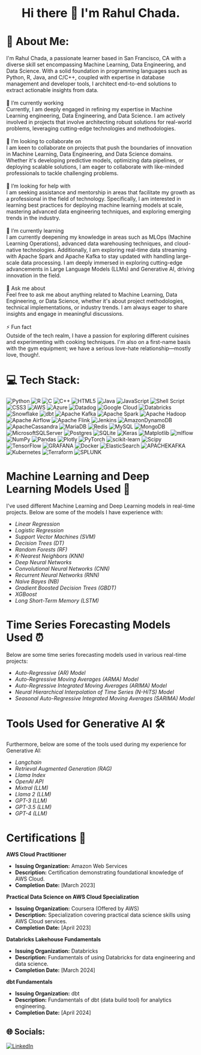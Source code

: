 <h1 align="center" style="font-size: 32px;">Hi there 👋 I'm Rahul Chada.</h1>


# 💫 About Me:
I'm Rahul Chada, a passionate learner based in San Francisco, CA with a diverse skill set encompassing Machine Learning, Data Engineering, and Data Science. With a solid foundation in programming languages such as Python, R, Java, and C/C++, coupled with expertise in database management and developer tools, I architect end-to-end solutions to extract actionable insights from data.<br><br> 🚀 I’m currently working<br>Currently, I am deeply engaged in refining my expertise in Machine Learning engineering, Data Engineering, and Data Science. I am actively involved in projects that involve architecting robust solutions for real-world problems, leveraging cutting-edge technologies and methodologies.<br><br>🤝 I’m looking to collaborate on<br>I am keen to collaborate on projects that push the boundaries of innovation in Machine Learning, Data Engineering, and Data Science domains. Whether it's developing predictive models, optimizing data pipelines, or deploying scalable solutions, I am eager to collaborate with like-minded professionals to tackle challenging problems.<br><br>🙏 I’m looking for help with<br>I am seeking assistance and mentorship in areas that facilitate my growth as a professional in the field of technology. Specifically, I am interested in learning best practices for deploying machine learning models at scale, mastering advanced data engineering techniques, and exploring emerging trends in the industry.<br><br>🌱 I’m currently learning<br>I am currently deepening my knowledge in areas such as MLOps (Machine Learning Operations), advanced data warehousing techniques, and cloud-native technologies. Additionally, I am exploring real-time data streaming with Apache Spark and Apache Kafka to stay updated with handling large-scale data processing. I am deeply immersed in exploring cutting-edge advancements in Large Language Models (LLMs) and Generative AI, driving innovation in the field.<br><br>💬 Ask me about<br>Feel free to ask me about anything related to Machine Learning, Data Engineering, or Data Science, whether it's about project methodologies, technical implementations, or industry trends. I am always eager to share insights and engage in meaningful discussions.<br><br>⚡ Fun fact<br>Outside of the tech realm, I have a passion for exploring different cuisines and experimenting with cooking techniques. I'm also on a first-name basis with the gym equipment; we have a serious love-hate relationship—mostly love, though!.<br>

# 💻 Tech Stack:
![Python](https://img.shields.io/badge/python-3670A0?style=for-the-badge&logo=python&logoColor=ffdd54) ![R](https://img.shields.io/badge/r-%23276DC3.svg?style=for-the-badge&logo=r&logoColor=white) ![C](https://img.shields.io/badge/c-%2300599C.svg?style=for-the-badge&logo=c&logoColor=white) ![C++](https://img.shields.io/badge/c++-%2300599C.svg?style=for-the-badge&logo=c%2B%2B&logoColor=white) ![HTML5](https://img.shields.io/badge/html5-%23E34F26.svg?style=for-the-badge&logo=html5&logoColor=white) ![Java](https://img.shields.io/badge/java-%23ED8B00.svg?style=for-the-badge&logo=openjdk&logoColor=white) ![JavaScript](https://img.shields.io/badge/javascript-%23323330.svg?style=for-the-badge&logo=javascript&logoColor=%23F7DF1E) ![Shell Script](https://img.shields.io/badge/shell_script-%23121011.svg?style=for-the-badge&logo=gnu-bash&logoColor=white) ![CSS3](https://img.shields.io/badge/css3-%231572B6.svg?style=for-the-badge&logo=css3&logoColor=white) ![AWS](https://img.shields.io/badge/AWS-%23FF9900.svg?style=for-the-badge&logo=amazon-aws&logoColor=white) ![Azure](https://img.shields.io/badge/azure-%230072C6.svg?style=for-the-badge&logo=microsoftazure&logoColor=white) ![Datadog](https://img.shields.io/badge/datadog-%23632CA6.svg?style=for-the-badge&logo=datadog&logoColor=white) ![Google Cloud](https://img.shields.io/badge/GoogleCloud-%234285F4.svg?style=for-the-badge&logo=google-cloud&logoColor=white) ![Databricks](https://img.shields.io/badge/Databricks-FFCA28?style=for-the-badge&logo=databricks&logoColor=white) ![Snowflake](https://img.shields.io/badge/Snowflake-1589FF?style=for-the-badge&logo=snowflake&logoColor=white) ![dbt](https://img.shields.io/badge/dbt-FFCA28?style=for-the-badge&logo=dbt&logoColor=white) ![Apache Kafka](https://img.shields.io/badge/Apache%20Kafka-000?style=for-the-badge&logo=apachekafka) ![Apache Spark](https://img.shields.io/badge/Apache%20Spark-FDEE21?style=for-the-badge&logo=apachespark&logoColor=black) ![Apache Hadoop](https://img.shields.io/badge/Apache%20Hadoop-66CCFF?style=for-the-badge&logo=apachehadoop&logoColor=black) ![Apache Airflow](https://img.shields.io/badge/Apache%20Airflow-017CEE?style=for-the-badge&logo=Apache%20Airflow&logoColor=white) ![Apache Flink](https://img.shields.io/badge/Apache%20Flink-E6526F?style=for-the-badge&logo=Apache%20Flink&logoColor=white) ![Jenkins](https://img.shields.io/badge/jenkins-%232C5263.svg?style=for-the-badge&logo=jenkins&logoColor=white) ![AmazonDynamoDB](https://img.shields.io/badge/Amazon%20DynamoDB-4053D6?style=for-the-badge&logo=Amazon%20DynamoDB&logoColor=white) ![ApacheCassandra](https://img.shields.io/badge/cassandra-%231287B1.svg?style=for-the-badge&logo=apache-cassandra&logoColor=white) ![MariaDB](https://img.shields.io/badge/MariaDB-003545?style=for-the-badge&logo=mariadb&logoColor=white) ![Redis](https://img.shields.io/badge/redis-%23DD0031.svg?style=for-the-badge&logo=redis&logoColor=white) ![MySQL](https://img.shields.io/badge/mysql-%2300000f.svg?style=for-the-badge&logo=mysql&logoColor=white) ![MongoDB](https://img.shields.io/badge/MongoDB-%234ea94b.svg?style=for-the-badge&logo=mongodb&logoColor=white) ![MicrosoftSQLServer](https://img.shields.io/badge/Microsoft%20SQL%20Server-CC2927?style=for-the-badge&logo=microsoft%20sql%20server&logoColor=white) ![Postgres](https://img.shields.io/badge/postgres-%23316192.svg?style=for-the-badge&logo=postgresql&logoColor=white) ![SQLite](https://img.shields.io/badge/sqlite-%2307405e.svg?style=for-the-badge&logo=sqlite&logoColor=white) ![Keras](https://img.shields.io/badge/Keras-%23D00000.svg?style=for-the-badge&logo=Keras&logoColor=white) ![Matplotlib](https://img.shields.io/badge/Matplotlib-%23ffffff.svg?style=for-the-badge&logo=Matplotlib&logoColor=black) ![mlflow](https://img.shields.io/badge/mlflow-%23d9ead3.svg?style=for-the-badge&logo=numpy&logoColor=blue) ![NumPy](https://img.shields.io/badge/numpy-%23013243.svg?style=for-the-badge&logo=numpy&logoColor=white) ![Pandas](https://img.shields.io/badge/pandas-%23150458.svg?style=for-the-badge&logo=pandas&logoColor=white) ![Plotly](https://img.shields.io/badge/Plotly-%233F4F75.svg?style=for-the-badge&logo=plotly&logoColor=white) ![PyTorch](https://img.shields.io/badge/PyTorch-%23EE4C2C.svg?style=for-the-badge&logo=PyTorch&logoColor=white) ![scikit-learn](https://img.shields.io/badge/scikit--learn-%23F7931E.svg?style=for-the-badge&logo=scikit-learn&logoColor=white) ![Scipy](https://img.shields.io/badge/SciPy-%230C55A5.svg?style=for-the-badge&logo=scipy&logoColor=%white) ![TensorFlow](https://img.shields.io/badge/TensorFlow-%23FF6F00.svg?style=for-the-badge&logo=TensorFlow&logoColor=white) ![GRAFANA](https://img.shields.io/badge/grafana-F46800.svg?style=for-the-badge&logo=grafana&logoColor=white&color=%23F46800) ![Docker](https://img.shields.io/badge/docker-%230db7ed.svg?style=for-the-badge&logo=docker&logoColor=white) ![ElasticSearch](https://img.shields.io/badge/-ElasticSearch-005571?style=for-the-badge&logo=elasticsearch) ![APACHEKAFKA](https://img.shields.io/badge/apachekafka-231F20.svg?style=for-the-badge&logo=apachekafka&logoColor=white&color=%23231F20) ![Kubernetes](https://img.shields.io/badge/kubernetes-%23326ce5.svg?style=for-the-badge&logo=kubernetes&logoColor=white) ![Terraform](https://img.shields.io/badge/terraform-%235835CC.svg?style=for-the-badge&logo=terraform&logoColor=white) ![SPLUNK](https://img.shields.io/badge/splunk-000000.svg?style=for-the-badge&logo=splunk&color=%23000000)


# Machine Learning and Deep Learning Models Used 🤖

I've used different Machine Learning and Deep Learning models in real-time projects. Below are some of the models I have experience with:

- *Linear Regression*
- *Logistic Regression*
- *Support Vector Machines (SVM)*
- *Decision Trees (DT)*
- *Random Forests (RF)*
- *K-Nearest Neighbors (KNN)*
- *Deep Neural Networks*
- *Convolutional Neural Networks (CNN)*
- *Recurrent Neural Networks (RNN)*
- *Naive Bayes (NB)*
- *Gradient Boosted Decision Trees (GBDT)*
- *XGBoost*
- *Long Short-Term Memory (LSTM)*

# Time Series Forecasting Models Used ⏰

Below are some time series forecasting models used in various real-time projects:

- *Auto-Regressive (AR) Model*
- *Auto-Regressive Moving Averages (ARMA) Model*
- *Auto-Regressive Integrated Moving Averages (ARIMA) Model*
- *Neural Hierarchical Interpolation of Time Series (N-HiTS) Model*
- *Seasonal Auto-Regressive Integrated Moving Averages (SARIMA) Model*

# Tools Used for Generative AI 🛠️

Furthermore, below are some of the tools used during my experience for Generative AI:

- *Langchain*
- *Retrieval Augmented Generation (RAG)*
- *Llama Index*
- *OpenAI API*
- *Mixtral (LLM)*
- *Llama 2 (LLM)*
- *GPT-3 (LLM)*
- *GPT-3.5 (LLM)*
- *GPT-4 (LLM)*

# Certifications 📜

**AWS Cloud Practitioner**

- **Issuing Organization:** Amazon Web Services
- **Description:** Certification demonstrating foundational knowledge of AWS Cloud.
- **Completion Date:** [March 2023]

**Practical Data Science on AWS Cloud Specialization**

- **Issuing Organization:** Coursera (Offered by AWS)
- **Description:** Specialization covering practical data science skills using AWS Cloud services.
- **Completion Date:** [April 2023]

**Databricks Lakehouse Fundamentals**

- **Issuing Organization:** Databricks
- **Description:** Fundamentals of using Databricks for data engineering and data science.
- **Completion Date:** [March 2024]

**dbt Fundamentals**

- **Issuing Organization:** dbt
- **Description:** Fundamentals of dbt (data build tool) for analytics engineering.
- **Completion Date:** [April 2024]


## 🌐 Socials:
[![LinkedIn](https://img.shields.io/badge/LinkedIn-%230077B5.svg?logo=linkedin&logoColor=white)](https://linkedin.com/in/rahul-chada-178489154/) 

